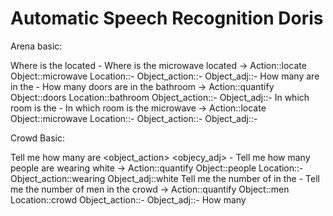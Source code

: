 # Automatic Speech Recognition Doris

Arena basic:

Where is the <object> located - Where is the microwave located
-> Action::locate Object::microwave Location::- Object_action::- Object_adj::-
How many <object> are in the <room> - How many doors are in the bathroom
-> Action::quantify Object::doors Location::bathroom Object_action::- Object_adj::-
In which room is the <object> - In which room is the microwave
-> Action::locate Object::microwave Location::- Object_action::- Object_adj::-

Crowd Basic:

Tell me how many <object> are <object_action> <objecy_adj> - Tell me how many people are wearing white
-> Action::quantify Object::people Location::- Object_action::wearing Object_adj::white
Tell me the number of <object> in the <location> - Tell me the number of men in the crowd
-> Action::quantify Object::men Location::crowd Object_action::- Object_adj::-
How many <object> are in the <location>? - How many women are in the crowd?
-> Action::quantify Object::women Location::crowd Object_action::- Object_adj::-
Was the <object> <object_action> a man or woman? - Was the person sitting a man or woman?
-> Action::identify Object::person Location::- Object_action::sitting Object_adj::-
How many <object> in the <location> are <object_action>? - How many people in the crowd are waving?
-> Action::quantify Object::people Location::crowd Object_action::weaving Object_adj::-
Tell me if the <object> <object_action> was a man? - Tell me if the person waving was a man?
-> Action::identify Object::person Location::- Object_action::weaving Object_adj::-
Was the <object> <object_action> a boy or girl? - Was the person lying down a boy or girl?
-> Action::identify Object::person Location::- Object_action::lyingdown Object_adj::-
In which room is the <object> - In which room is the counter
-> Action::locate Object::counter Location::- Object_action::- Object_adj::-

Objects Basic:

Where can I find the <object>? - Where can I find the muesli?
-> Action::locate Object::muesli Location::- Object_action::- Object_adj::-
What <object> are <objects_action> in the <location>? - What objects are stored in the drawer?
-> Action::identify Object::objects Location::drawer Object_action::stored Object_adj::-
Between the <object> and <object>, which one is <object_adj>? - Between the chips and pringles, which one is bigger?
-> Action::identify Object::chips, pringles Location::- Object_action::- Object_adj::bigger
What is the category of the <object>? - What is the category of the pear?
-> Action::identify_category Object::pear, pringles Location::- Object_action::- Object_adj::-
Do the <object> and <object> belong to the same category? - Do the apple and tea spoon belong to the same category?
-> Action::identify_same_category Object::apple, tea spoon Location::- Object_action::- Object_adj::-
How many <objects> are <location>? - How many snacks are there?
-> Action::quantify Object::snacks Location::there Object_action::- Object_adj::-
Which is the <object_adj> <object>? - Which is the lightest drinks?
-> Action::identify Object::drinks Location::- Object_action::- Object_adj::lighest
What's the <object_adj> of the <object>? - What's the color of the beer?
-> Action::identify Object::beer Location::- Object_action::- Object_adj::color

## Usage
Node:

***Speech_Recognition*** 

Topic - Type of message

***doris/asr*** - std_msgs/Command_basic.msg
string action
string[] object
string location
string object_action
string object_adj

This package continuosly reads from the app trought usb, decoding the inputs to a proper command. Then it publishes it on the /doris/asr topic
The type of message is a std_msgs String.





